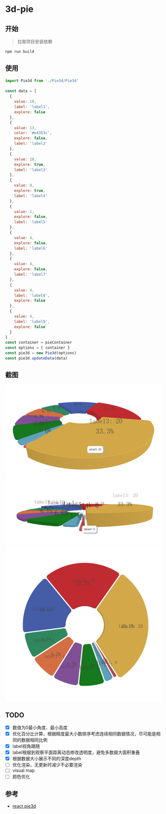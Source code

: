 # 3d-pie

## 开始
> 拉取项目安装依赖
```bash
npm run build
```

## 使用
```js
import Pie3d from './Pie3d/Pie3d'

const data = [
  {
    value: 10,
    label: 'label1',
    explore: false
  },
  {
    value: 13,
    color: '#e4353c',
    explore: false,
    label: 'label2'
  },
  {
    value: 20,
    explore: true,
    label: 'label3'
  },
  {
    value: 0,
    explore: true,
    label: 'label4'
  },
  {
    value: 1,
    explore: false,
    label: 'label5'
  },
  {
    value: 4,
    explore: false,
    label: 'label6'
  },
  {
    value: 4,
    explore: false,
    label: 'label7'
  },
  {
    value: 4,
    label: 'label8',
    explore: false
  },
  {
    value: 4,
    label: 'label9',
    explore: false
  }
]
const container = pieContainer
const options = { container }
const pie3d = new Pie3d(options)
const pie3d.updateData(data)
```

## 截图
![](assets/images/pie_1.png)
![](assets/images/pie_2.png)
![](assets/images/pie_3.png)

## TODO
- [x] 数值为0最小角度、最小高度
- [x] 优化百分比计算，根据精度最大小数排序考虑连续相同数据情况，尽可能是相同的数据相同比例
- [x] label视角跟随
- [x] label根据到观察平面距离动态修改透明度，避免多数据大面积重叠
- [x] 根据数据大小展示不同的深度depth
- [ ] 优化渲染，无更新时减少不必要渲染
- [ ] visual map
- [ ] 颜色优化

## 参考

* [react pie3d](https://github.com/pbeshai/3dpie)

<!-- ## License -->

<!-- [MIT](LICENSE). -->
